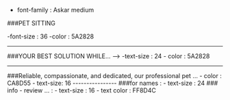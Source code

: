 - font-family : Askar  medium

###PET SITTING

-font-size : 36
 -color : 5A2828
<hr>
 ###YOUR BEST SOLUTION WHILE... -->
-text-size : 24
- color : 5A2828
<hr>
###Reliable, compassionate, and dedicated, our professional pet ...
- color : CA8D55
- text-size: 16
----------------
###for names : 
- text-size : 24
### info - review ... :
- text-size : 16 
- text color :  FF8D4C 
